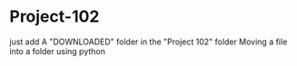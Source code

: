 # Project-102
just add A "DOWNLOADED" folder in the "Project 102" folder
Moving a file into a folder using python
